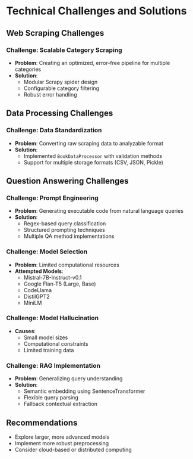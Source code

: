 # Technical Challenges and Solutions

## Web Scraping Challenges
### Challenge: Scalable Category Scraping
- **Problem**: Creating an optimized, error-free pipeline for multiple categories
- **Solution**: 
  - Modular Scrapy spider design
  - Configurable category filtering
  - Robust error handling

## Data Processing Challenges
### Challenge: Data Standardization
- **Problem**: Converting raw scraping data to analyzable format
- **Solution**: 
  - Implemented `BookDataProcessor` with validation methods
  - Support for multiple storage formats (CSV, JSON, Pickle)

## Question Answering Challenges
### Challenge: Prompt Engineering
- **Problem**: Generating executable code from natural language queries
- **Solution**:
  - Regex-based query classification
  - Structured prompting techniques
  - Multiple QA method implementations

### Challenge: Model Selection
- **Problem**: Limited computational resources
- **Attempted Models**:
  - Mistral-7B-Instruct-v0.1
  - Google Flan-T5 (Large, Base)
  - CodeLlama
  - DistilGPT2
  - MiniLM

### Challenge: Model Hallucination
- **Causes**:
  - Small model sizes
  - Computational constraints
  - Limited training data

### Challenge: RAG Implementation
- **Problem**: Generalizing query understanding
- **Solution**:
  - Semantic embedding using SentenceTransformer
  - Flexible query parsing
  - Fallback contextual extraction

## Recommendations
- Explore larger, more advanced models
- Implement more robust preprocessing
- Consider cloud-based or distributed computing